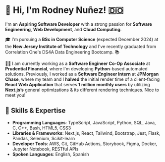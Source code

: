 # 👋 Hi, I'm Rodney Nuñez! 🇩🇴

I'm an **Aspiring Software Developer** with a strong passion for **Software Engineering**, **Web Development**, and **Cloud Computing**.

🎓 I'm pursuing a **BSc in Computer Science** (expected December 2024) at the **New Jersey Institute of Technology** and I've recently graduated from Correlation One's DS4A Data Engineering Bootcamp. 📚

👨‍💻 I am currently working as a **Software Engineer Co-Op Associate** at **Prudential Financial**, where I'm developing **Python**-based automated solutions. Previously, I worked as a **Software Engineer Intern** at **JPMorgan Chase**, where my team and I **halved** the initial render time of a client-facing **React Web Application** that serves **1 million monthly users** by utilizing **Next.js’s** general optimizations & its different rendering techniques. Nice to meet you!


## 🧠 Skills & Expertise

* **Programming Languages**: TypeScript, JavaScript, Python, SQL, Java, C, C++, Bash, HTML5, CSS3
* **Libraries & Frameworks**: Next.js, React, Tailwind, Bootstrap, Jest, Flask, Pandas, Selenium, Scikit-learn
* **Developer Tools**: AWS, Git, GitHub Actions, Storybook, Figma, Docker, Jupyter Notebook, RESTful APIs
* **Spoken Languages**: English, Spanish

<!--
**rod608/rod608** is a ✨ _special_ ✨ repository because its `README.md` (this file) appears on your GitHub profile.

Here are some ideas to get you started:

- 🔭 I’m currently working on ...
- 🌱 I’m currently learning ...
- 👯 I’m looking to collaborate on ...
- 🤔 I’m looking for help with ...
- 💬 Ask me about ...
- 📫 How to reach me: ...
- 😄 Pronouns: ...
- ⚡ Fun fact: ...
-->
